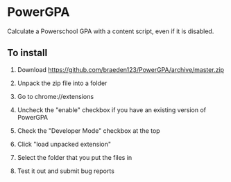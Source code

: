 # PowerGPA

Calculate a Powerschool GPA with a content script, even if it is disabled.

## To install

1. Download https://github.com/braeden123/PowerGPA/archive/master.zip

2. Unpack the zip file into a folder

3. Go to chrome://extensions

4. Uncheck the "enable" checkbox if you have an existing version of PowerGPA

5. Check the "Developer Mode" checkbox at the top

6. Click "load unpacked extension"

7. Select the folder that you put the files in

8. Test it out and submit bug reports 
